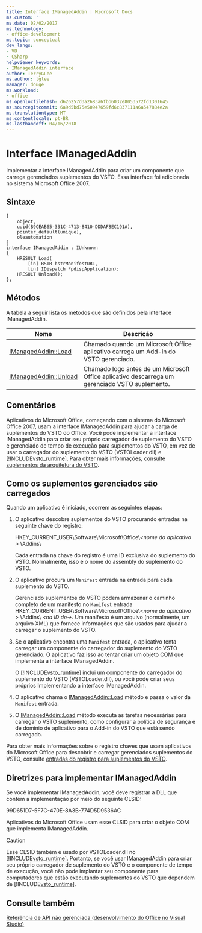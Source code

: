 ```yaml
---
title: Interface IManagedAddin | Microsoft Docs
ms.custom: ''
ms.date: 02/02/2017
ms.technology:
- office-development
ms.topic: conceptual
dev_langs:
- VB
- CSharp
helpviewer_keywords:
- IManagedAddin interface
author: TerryGLee
ms.author: tglee
manager: douge
ms.workload:
- office
ms.openlocfilehash: d626257d3a2683a6fbb6032e8053572fd1301645
ms.sourcegitcommit: 6a9d5bd75e50947659fd6c837111a6a547884e2a
ms.translationtype: MT
ms.contentlocale: pt-BR
ms.lasthandoff: 04/16/2018
---
```

# <a name="imanagedaddin-interface"></a>Interface IManagedAddin
  Implementar a interface IManagedAddin para criar um componente que carrega gerenciados suplementos do VSTO. Essa interface foi adicionada no sistema Microsoft Office 2007.  
  
## <a name="syntax"></a>Sintaxe  
  
```  
[  
    object,  
    uuid(B9CEAB65-331C-4713-8410-DDDAF8EC191A),  
    pointer_default(unique),  
    oleautomation  
]  
interface IManagedAddin : IUnknown  
{  
    HRESULT Load(  
        [in] BSTR bstrManifestURL,   
        [in] IDispatch *pdispApplication);  
    HRESULT Unload();  
};  
```  
  
## <a name="methods"></a>Métodos  
 A tabela a seguir lista os métodos que são definidos pela interface IManagedAddin.  
  
|Nome|Descrição|  
|----------|-----------------|  
|[IManagedAddin::Load](../vsto/imanagedaddin-load.md)|Chamado quando um Microsoft Office aplicativo carrega um Add-in do VSTO gerenciado.|  
|[IManagedAddin::Unload](../vsto/imanagedaddin-unload.md)|Chamado logo antes de um Microsoft Office aplicativo descarrega um gerenciado VSTO suplemento.|  
  
## <a name="remarks"></a>Comentários  
 Aplicativos do Microsoft Office, começando com o sistema do Microsoft Office 2007, usam a interface IManagedAddin para ajudar a carga de suplementos do VSTO do Office. Você pode implementar a interface IManagedAddin para criar seu próprio carregador de suplemento do VSTO e gerenciado de tempo de execução para suplementos do VSTO, em vez de usar o carregador do suplemento do VSTO (VSTOLoader.dll) e [!INCLUDE[vsto_runtime](../vsto/includes/vsto-runtime-md.md)]. Para obter mais informações, consulte [suplementos da arquitetura do VSTO](../vsto/architecture-of-vsto-add-ins.md).  
  
## <a name="how-managed-add-ins-are-loaded"></a>Como os suplementos gerenciados são carregados  
 Quando um aplicativo é iniciado, ocorrem as seguintes etapas:  
  
1.  O aplicativo descobre suplementos do VSTO procurando entradas na seguinte chave do registro:  
  
     HKEY_CURRENT_USER\Software\Microsoft\Office\\*\<nome do aplicativo >* \Addins\  
  
     Cada entrada na chave do registro é uma ID exclusiva do suplemento do VSTO. Normalmente, isso é o nome do assembly do suplemento do VSTO.  
  
2.  O aplicativo procura um `Manifest` entrada na entrada para cada suplemento do VSTO.  
  
     Gerenciado suplementos do VSTO podem armazenar o caminho completo de um manifesto no `Manifest` entrada HKEY_CURRENT_USER\Software\Microsoft\Office\\*\<nome do aplicativo >* \Addins\\  *\<na ID de->*. Um manifesto é um arquivo (normalmente, um arquivo XML) que fornece informações que são usadas para ajudar a carregar o suplemento do VSTO.  
  
3.  Se o aplicativo encontra uma `Manifest` entrada, o aplicativo tenta carregar um componente do carregador do suplemento do VSTO gerenciado. O aplicativo faz isso ao tentar criar um objeto COM que implementa a interface IManagedAddin.  
  
     O [!INCLUDE[vsto_runtime](../vsto/includes/vsto-runtime-md.md)] inclui um componente do carregador do suplemento do VSTO (VSTOLoader.dll), ou você pode criar seus próprios Implementando a interface IManagedAddin.  
  
4.  O aplicativo chama o [IManagedAddin::Load](../vsto/imanagedaddin-load.md) método e passa o valor da `Manifest` entrada.  
  
5.  O [IManagedAddin::Load](../vsto/imanagedaddin-load.md) método executa as tarefas necessárias para carregar o VSTO suplemento, como configurar a política de segurança e de domínio de aplicativo para o Add-in do VSTO que está sendo carregado.  
  
 Para obter mais informações sobre o registro chaves que usam aplicativos do Microsoft Office para descobrir e carregar gerenciados suplementos do VSTO, consulte [entradas do registro para suplementos do VSTO](../vsto/registry-entries-for-vsto-add-ins.md).  
  
## <a name="guidance-for-implementing-imanagedaddin"></a>Diretrizes para implementar IManagedAddin  
 Se você implementar IManagedAddin, você deve registrar a DLL que contém a implementação por meio do seguinte CLSID:  
  
 99D651D7-5F7C-470E-8A3B-774D5D9536AC  
  
 Aplicativos do Microsoft Office usam esse CLSID para criar o objeto COM que implementa IManagedAddin.  
  
> [!CAUTION]  
>  Esse CLSID também é usado por VSTOLoader.dll no [!INCLUDE[vsto_runtime](../vsto/includes/vsto-runtime-md.md)]. Portanto, se você usar IManagedAddin para criar seu próprio carregador de suplemento do VSTO e o componente de tempo de execução, você não pode implantar seu componente para computadores que estão executando suplementos do VSTO que dependem de [!INCLUDE[vsto_runtime](../vsto/includes/vsto-runtime-md.md)].  
  
## <a name="see-also"></a>Consulte também  
 [Referência de API não gerenciada &#40;desenvolvimento do Office no Visual Studio&#41;](../vsto/unmanaged-api-reference-office-development-in-visual-studio.md)  
  
  